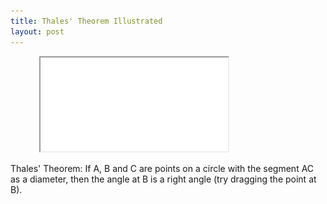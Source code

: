 ```yaml
---
title: Thales' Theorem Illustrated
layout: post
---
```

<figure>
  <div class="h_iframe">
    <img class="ratio" src="/media/white/2x1.gif">
    <iframe src="/media/intgfx/thales-theorem.html"></iframe>
  </div>
</figure>

Thales' Theorem: If A, B and C are points on a circle with the segment AC as a diameter, then the angle at B is a right angle (try dragging the point at B).

